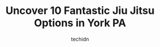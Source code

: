 ---
layout: ampstory
image: https://i0.wp.com/www.depkes.org/wp-content/uploads/2023/06/jiu-jitsu-0-in-york-pa-1685876347.jpeg?resize=640,853
author: techidn
featured: false
description: Discover the impressive array of Jiu Jitsu options in York PA, where you can find 10 of the largest Jiu Jitsu establishments in the area. From renowned classics to hidden gems, York PA offer
title: Uncover 10 Fantastic Jiu Jitsu Options in York PA
cover:
   title: Uncover 10 Fantastic Jiu Jitsu Options in York PA
   subtitle: Rickpate
   background: https://www.depkes.org/wp-content/uploads/2023/06/jiu-jitsu-0-in-york-pa-1685876347.jpeg

pages: 
 - layout: thirds
   top: <h1>#1 Zero Brazilian Jiu Jitsu</h1>
   bottom: "<p>I have been training BJJ for seven years. I started in a different school, under a different Professor. I found Zero and Professor Mike several years ago and started to v</p>"
   background: https://www.depkes.org/wp-content/uploads/2023/06/jiu-jitsu-1-in-york-pa-1685876348.jpeg
   backgroundblur: true
 - layout: thirds
   top: <h1>#2 York Brazilian Jiu Jitsu LLC</h1>
   bottom: "<p>This is a good place for anyone wanting to learn BJJ/MMA . Wholesome atmosphere and classy members and elite knowledgeable instructors. The vibe is very warm welcoming al</p>"
   background: https://www.depkes.org/wp-content/uploads/2023/06/jiu-jitsu-2-in-york-pa-1685876348.jpeg
   cta:
      link: https://www.depkes.org/blog/uncover-10-fantastic-jiu-jitsu-options-in-york-pa/
      text: Uncover 10 Fantastic Jiu Jitsu Options in York PA
 - layout: thirds
   top: <h1>#3 Kims Karate</h1>
   bottom: "<p>1450 Mt Rose Ave, York, PA 17403, United States</p>"
   background: https://www.depkes.org/wp-content/uploads/2023/06/jiu-jitsu-3-in-york-pa-1685876349.jpeg
   cta:
      link: https://www.depkes.org/blog/uncover-10-fantastic-jiu-jitsu-options-in-york-pa/
      text: Uncover 10 Fantastic Jiu Jitsu Options in York PA
 - layout: thirds
   top: <h1>#4 Uta Karate</h1>
   bottom: "<p>1400 Bannister St, York, PA 17404, United States</p>"
   background: https://images.unsplash.com/photo-1509114397022-ed747cca3f65?ixlib=rb-4.0.3&ixid=MnwxMjA3fDB8MHxwaG90by1wYWdlfHx8fGVufDB8fHx8&auto=format&fit=crop&w=640&h=853&q=80
   cta:
      link: https://www.depkes.org/blog/uncover-10-fantastic-jiu-jitsu-options-in-york-pa/
      text: Uncover 10 Fantastic Jiu Jitsu Options in York PA
 - layout: thirds
   top: <h1>#5 Self-Defense Academy, LLC</h1>
   bottom: "<p>1215 Church Rd, York, PA 17404, United States</p>"
   background: https://images.unsplash.com/photo-1620421680010-0766ff230392?ixlib=rb-4.0.3&ixid=MnwxMjA3fDB8MHxwaG90by1wYWdlfHx8fGVufDB8fHx8&auto=format&fit=crop&w=640&h=853&q=80
   cta:
      link: https://www.depkes.org/blog/uncover-10-fantastic-jiu-jitsu-options-in-york-pa/
      text: Uncover 10 Fantastic Jiu Jitsu Options in York PA
 - layout: thirds
   top: <h1>#6 Yugen Brazilian Jiu Jitsu / SAS Team</h1>
   bottom: "<p>3755 E Market St, York, PA 17402, United States</p>"
   background: https://images.unsplash.com/photo-1524169358666-79f22534bc6e?ixlib=rb-4.0.3&ixid=MnwxMjA3fDB8MHxwaG90by1wYWdlfHx8fGVufDB8fHx8&auto=format&fit=crop&w=640&h=853&q=80
   cta:
      link: https://www.depkes.org/blog/uncover-10-fantastic-jiu-jitsu-options-in-york-pa/
      text: Uncover 10 Fantastic Jiu Jitsu Options in York PA
 - layout: thirds
   top: <h1>#7 York Shotokan Karate & Mixed Martial Arts</h1>
   bottom: "<p>3195 E Prospect Rd, York, PA 17402, United States</p>"
   background: https://images.unsplash.com/photo-1510906594845-bc082582c8cc?ixlib=rb-4.0.3&ixid=MnwxMjA3fDB8MHxwaG90by1wYWdlfHx8fGVufDB8fHx8&auto=format&fit=crop&w=640&h=853&q=80
   cta:
      link: https://www.depkes.org/blog/uncover-10-fantastic-jiu-jitsu-options-in-york-pa/
      text: Uncover 10 Fantastic Jiu Jitsu Options in York PA
 - layout: thirds
   middle: Continue reading...
   background: https://images.unsplash.com/photo-1602536052359-ef94c21c5948?ixlib=rb-4.0.3&ixid=MnwxMjA3fDB8MHxwaG90by1wYWdlfHx8fGVufDB8fHx8&auto=format&fit=crop&w=640&h=853&q=80
   cta:
      link: https://www.depkes.org/blog/uncover-10-fantastic-jiu-jitsu-options-in-york-pa/
      text: Uncover 10 Fantastic Jiu Jitsu Options in York PA
      
---